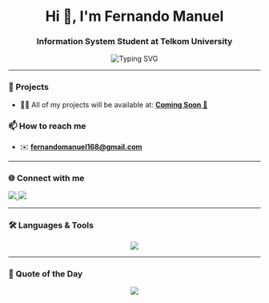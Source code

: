 <h1 align="center">
  Hi 👋, I'm Fernando Manuel
</h1>

<h3 align="center">
   Information System Student at Telkom University
</h3>

<div align="center">
  <img src="https://readme-typing-svg.demolab.com?font=Fira+Code&weight=600&size=24&duration=3000&pause=1000&color=36BCF7&center=true&width=435&lines=I+%E2%9D%A4+Frontend+Development;React%2C+Next.js%2C+TailwindCSS;Always+Learning+New+Things!" alt="Typing SVG" />
</div>

---

### 📂 Projects
- 👨‍💻 All of my projects will be available at: **[Coming Soon 🚧](#)**

### 📫 How to reach me
- ✉️ **fernandomanuel168@gmail.com**

---

### 🌐 Connect with me
<p align="left">
  <a href="https://linkedin.com/in/fernandomanuelll" target="_blank">
    <img src="https://img.shields.io/badge/-LinkedIn-0077B5?style=for-the-badge&logo=linkedin&logoColor=white"/>
  </a>
  <a href="https://instagram.com/fernandomanuelll" target="_blank">
    <img src="https://img.shields.io/badge/-Instagram-E4405F?style=for-the-badge&logo=instagram&logoColor=white"/>
  </a>
</p>

---

### 🛠️ Languages & Tools

<p align="center">
  <img src="https://skillicons.dev/icons?i=react,nextjs,vue,tailwind,js,ts,html,css,bootstrap,figma,nodejs,express,nestjs,mysql,postgresql,sqlite,docker,git,python,flutter,firebase,tensorflow,opencv,seaborn,scikit-learn,pandas" />
</p>

---

### 🎯 Quote of the Day
<p align="center">
  <img src="https://quotes-github-readme.vercel.app/api?type=horizontal&theme=tokyonight" />
</p>
